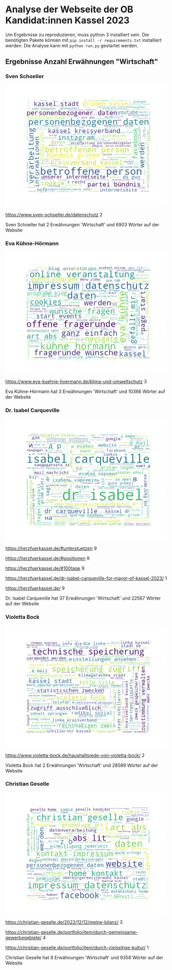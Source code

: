 # Analyse der Webseite der OB Kandidat:innen Kassel 2023

Um Ergebnisse zu reproduzieren, muss python 3 installiert sein. Die benötigten Pakete können mit `pip install -r requirements.txt` installiert werden. Die Analyse kann mit `python run.py` gestartet werden.

## Ergebnisse Anzahl Erwähnungen "Wirtschaft"

### Sven Schoeller
![](wordclouds/Schoeller-World_Cloud.png)

https://www.sven-schoeller.de/datenschutz
2

Sven Schoeller hat 2 Erwähnungen 'Wirtschaft' und 6903 Wörter auf der Website

### Eva Kühne-Hörmann
![](wordclouds/hoermann-World_Cloud.png)

https://www.eva-kuehne-hoermann.de/klima-und-umweltschutz
3

Eva Kühne-Hörmann hat 3 Erwähnungen 'Wirtschaft' und 10366 Wörter auf der Website


### Dr. Isabel Carqueville
![](wordclouds/Carqueville-World_Cloud.png)

https://herzfuerkassel.de/#unterstuetzen
9

https://herzfuerkassel.de/#positionen
9

https://herzfuerkassel.de/#100tage
9

https://herzfuerkassel.de/dr-isabel-carqueville-for-mayor-of-kassel-2023/
1

https://herzfuerkassel.de/
9

Dr. Isabel Carqueville hat 37 Erwähnungen 'Wirtschaft' und 22567 Wörter auf der Website


### Violetta Bock
![](wordclouds/bock-World_Cloud.png)

https://www.violetta-bock.de/haushaltsrede-von-violetta-bock/
2

Violetta Bock hat 2 Erwähnungen 'Wirtschaft' und 28589 Wörter auf der Website


### Christian Geselle
![](wordclouds/Geselle-World_Cloud.png)

https://christian-geselle.de/2022/12/12/meine-bilanz/
3

https://christian-geselle.de/portfolio/item/durch-gemeinsame-gewerbegebiete/
4

https://christian-geselle.de/portfolio/item/durch-vielseitige-kultur/
1

Christian Geselle hat 8 Erwähnungen 'Wirtschaft' und 9358 Wörter auf der Website
